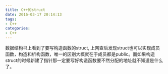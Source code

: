 ```yaml
---
title: C++的struct
date: 2016-03-17 20:14:13
tags: 
- C++
categories: 
- C++
---
```


<!--more-->

数据结构书上看到了要写构造函数的struct, 上网查后发现struct也可以实现成员函数，构造和析构函数，唯一的区别大概就在于成员都是public。而如果构造struct的时候新建了指针那一定要写好构造函数要不然分配的地址就不知道是什么了。